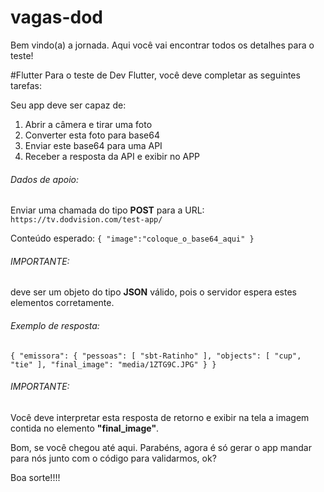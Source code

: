 # vagas-dod

Bem vindo(a) a jornada. Aqui você vai encontrar todos os detalhes para o teste!

#Flutter
Para o teste de Dev Flutter, você deve completar as seguintes tarefas:

Seu app deve ser capaz de:
1. Abrir a câmera e tirar uma foto
2. Converter esta foto para base64
3. Enviar este base64 para uma API 
4. Receber a resposta da API e exibir no APP

###### Dados de apoio:
Enviar uma chamada do tipo **POST** para a URL:
`https://tv.dodvision.com/test-app/`

Conteúdo esperado:
``{
    "image":"coloque_o_base64_aqui"
}
``

###### IMPORTANTE:
deve ser um objeto do tipo **JSON** válido, pois o servidor espera estes elementos corretamente.

###### Exemplo de resposta:

``{
    "emissora": {
        "pessoas": [
            "sbt-Ratinho"
        ],
        "objects": [
            "cup",
            "tie"
        ],
        "final_image": "media/1ZTG9C.JPG"
    }
}
``
###### IMPORTANTE:
Você deve interpretar esta resposta de retorno e exibir na tela a imagem contida no elemento **"final_image"**.


Bom, se você chegou até aqui. Parabéns, agora é só gerar o app mandar para nós junto com o código para validarmos, ok?

Boa sorte!!!!
